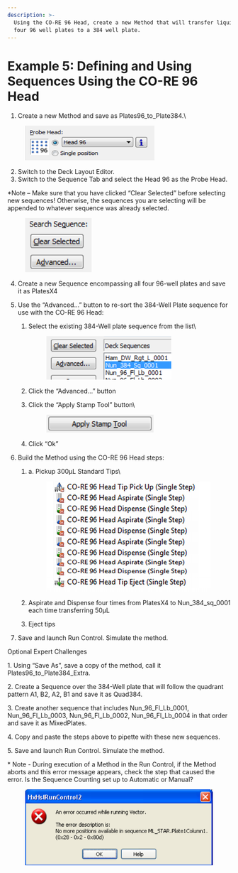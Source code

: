 ```yaml
---
description: >-
  Using the CO-RE 96 Head, create a new Method that will transfer liquid from
  four 96 well plates to a 384 well plate.
---
```


# Example 5: Defining and Using Sequences Using the CO-RE 96 Head

1. Create a new Method and save as Plates96\_to\_Plate384.\


<figure><img src="../.gitbook/assets/image (63) (1).png" alt=""><figcaption></figcaption></figure>

2. Switch to the Deck Layout Editor. &#x20;
3. Switch to the Sequence Tab and select the Head 96 as the Probe Head.

\*Note – Make sure that you have clicked “Clear Selected” before selecting new sequences! Otherwise, the sequences you are selecting will be appended to whatever sequence was already selected.

<figure><img src="../.gitbook/assets/image (64) (1).png" alt=""><figcaption></figcaption></figure>

4. Create a new Sequence encompassing all four 96-well plates and save it as PlatesX4
5. Use the “Advanced…” button to re-sort the 384-Well Plate sequence for use with the CO-RE 96 Head:
   1.  Select the existing 384-Well plate sequence from the list\


       <figure><img src="../.gitbook/assets/image (65).png" alt=""><figcaption></figcaption></figure>
   2. &#x20;Click the “Advanced…” button   &#x20;
   3.  Click the “Apply Stamp Tool” button\


       <figure><img src="../.gitbook/assets/image (66).png" alt=""><figcaption></figcaption></figure>
   4. Click “Ok”
6. Build the Method using the CO-RE 96 Head steps:
   1.  a. Pickup 300µL Standard Tips\


       <figure><img src="../.gitbook/assets/image (67).png" alt=""><figcaption></figcaption></figure>
   2. Aspirate and Dispense four times from PlatesX4 to Nun\_384\_sq\_0001 each time transferring 50µL   &#x20;
   3.  Eject tips


7. Save and launch Run Control. Simulate the method.



Optional Expert Challenges

1\.    Using “Save As”, save a copy of the method, call it Plates96\_to\_Plate384\_Extra.

2\.    Create a Sequence over the 384-Well plate that will follow the quadrant pattern A1, B2, A2, B1 and save it as Quad384.

3\.    Create another sequence that includes Nun\_96\_Fl\_Lb\_0001, Nun\_96\_Fl\_Lb\_0003, Nun\_96\_Fl\_Lb\_0002, Nun\_96\_Fl\_Lb\_0004 in that order and save it as MixedPlates.

4\.    Copy and paste the steps above to pipette with these new sequences.

5\.    Save and launch Run Control.  Simulate the method.

\* Note - During execution of a Method in the Run Control, if the Method aborts and this error message appears, check the step that caused the error.  Is the Sequence Counting set up to Automatic or Manual?

&#x20;

<figure><img src="../.gitbook/assets/image (126).png" alt=""><figcaption></figcaption></figure>
